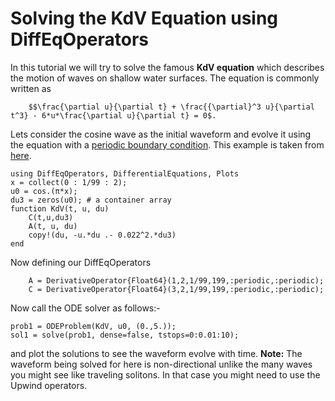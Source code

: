 # Solving the KdV Equation using DiffEqOperators

In this tutorial we will try to solve the famous **KdV equation** which describes the motion of waves on shallow water surfaces.
The equation is commonly written as 

        $$\frac{\partial u}{\partial t} + \frac{{\partial}^3 u}{\partial t^3} - 6*u*\frac{\partial u}{\partial t} = 0$.

Lets consider the cosine wave as the initial waveform and evolve it using the equation with a [periodic boundary condition](https://journals.aps.org/prl/pdf/10.1103/PhysRevLett.15.240). This example is taken from [here](https://en.wikipedia.org/wiki/Korteweg%E2%80%93de_Vries_equation).

    using DiffEqOperators, DifferentialEquations, Plots
    x = collect(0 : 1/99 : 2);
    u0 = cos.(π*x);
    du3 = zeros(u0); # a container array
    function KdV(t, u, du)
        C(t,u,du3)
        A(t, u, du)
        copy!(du, -u.*du .- 0.022^2.*du3)
    end

Now defining our DiffEqOperators
```
    A = DerivativeOperator{Float64}(1,2,1/99,199,:periodic,:periodic);
    C = DerivativeOperator{Float64}(3,2,1/99,199,:periodic,:periodic);
```

Now call the ODE solver as follows:-

    prob1 = ODEProblem(KdV, u0, (0.,5.));
    sol1 = solve(prob1, dense=false, tstops=0:0.01:10);

and plot the solutions to see the waveform evolve with time.
**Note:** The waveform being solved for here is non-directional unlike the many waves you might see like traveling solitons. In that case you might need to use the Upwind operators.
